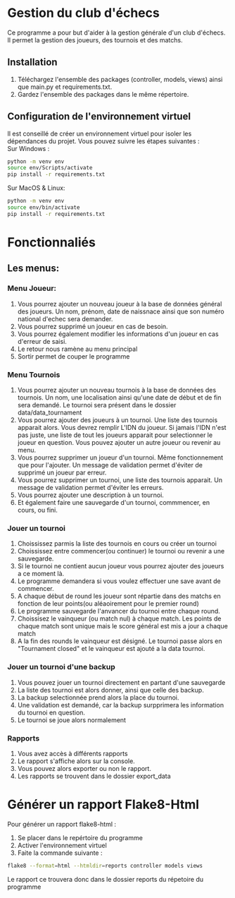 # Gestion du club d'échecs

Ce programme a pour but d'aider à la gestion générale d'un club d'échecs.  
Il permet la gestion des joueurs, des tournois et des matchs.  

## Installation

1. Téléchargez l'ensemble des packages (controller, models, views) ainsi que main.py et requirements.txt.  
2. Gardez l'ensemble des packages dans le même répertoire.

## Configuration de l'environnement virtuel

Il est conseillé de créer un environnement virtuel pour isoler les dépendances du projet. Vous pouvez suivre les étapes suivantes :  
Sur Windows :
```sh
python -m venv env
source env/Scripts/activate
pip install -r requirements.txt
```
Sur MacOS & Linux:
```sh
python -m venv env
source env/bin/activate
pip install -r requirements.txt
```
# Fonctionnaliés  

## Les menus:  

### Menu Joueur:  
1. Vous pourrez ajouter un nouveau joueur à la base de données général des joueurs. Un nom, prénom, date de naissnace ainsi que son numéro national d'echec sera demander.
2. Vous pourrez supprimé un joueur en cas de besoin.
3. Vous pourrez également modifier les informations d'un joueur en cas d'erreur de saisi.
4. Le retour nous ramène au menu principal
5. Sortir permet de couper le programme

### Menu Tournois  
1. Vous pourrez ajouter un nouveau tournois à la base de données des tournois. Un nom, une localisation ainsi qu'une date de début et de fin sera demandé.
   Le tournoi sera présent dans le dossier data/data_tournament  
2. Vous pourrez ajouter des joueurs à un tournoi. Une liste des tournois apparait alors. Vous devrez remplir L'IDN du joueur. Si jamais l'IDN n'est pas juste, une liste de tout les joueurs apparait pour selectionner le joueur en question.
   Vous pouvez ajouter un autre joueur ou revenir au menu.
3. Vous pourrez supprimer un joueur d'un tournoi. Même fonctionnement que pour l'ajouter. Un message de validation permet d'éviter de supprimé un joueur par erreur.
4. Vous pourrez supprimer un tournoi, une liste des tournois apparait. Un message de validation permet d'éviter les erreurs.
5. Vous pourrez ajouter une description à un tournoi.
6. Et également faire une sauvegarde d'un tournoi, commmencer, en cours, ou fini.

### Jouer un tournoi
1. Choississez parmis la liste des tournois en cours ou créer un tournoi
2. Choississez entre commencer(ou continuer) le tournoi ou revenir a une sauvegarde.
3. Si le tournoi ne contient aucun joueur vous pourrez ajouter des joueurs a ce moment là.
4. Le programme demandera si vous voulez effectuer une save avant de commencer.
5. A chaque début de round les joueur sont répartie dans des matchs en fonction de leur points(ou aléaoirement pour le premier round)
6. Le programme sauvegarde l'anvancer du tournoi entre chaque round.
7. Choissisez le vainqueur (ou match nul) à chaque match. Les points de chaque match sont unique mais le score général est mis a jour a chaque match
8. A la fin des rounds le vainqueur est désigné. Le tournoi passe alors en "Tournament closed" et le vainqueur est ajouté a la data tournoi.

### Jouer un tournoi d'une backup
1. Vous pouvez jouer un tournoi directement en partant d'une sauvegarde
2. La liste des tournoi est alors donner, ainsi que celle des backup.
3. La backup selectionnée prend alors la place du tournoi.
4. Une validation est demandé, car la backup surpprimera les information du tournoi en question.
5. Le tournoi se joue alors normalement

### Rapports
1. Vous avez accès à différents rapports
2. Le rapport s'affiche alors sur la console.
3. Vous pouvez alors exporter ou non le rapport.
4. Les rapports se trouvent dans le dossier export_data

   
# Générer un rapport Flake8-Html

Pour générer un rapport flake8-html :  
1. Se placer dans le repértoire du programme
2. Activer l'environnement virtuel
3. Faite la commande suivante :
```sh
flake8 --format=html --htmldir=reports controller models views
```
Le rapport ce trouvera donc dans le dossier reports du répetoire du programme
   

